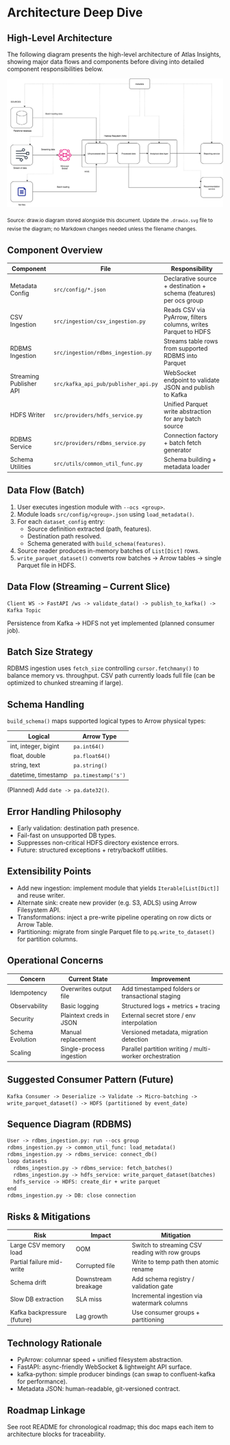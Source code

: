 # Architecture Deep Dive

## High-Level Architecture

The following diagram presents the high-level architecture of Atlas Insights, showing major data flows and components before diving into detailed component responsibilities below.

![Atlas Insights High-Level Architecture](<Atlas Insights-High Level Architecture(in progress).drawio.svg>)

<sub>Source: draw.io diagram stored alongside this document. Update the `.drawio.svg` file to revise the diagram; no Markdown changes needed unless the filename changes.</sub>

## Component Overview

| Component | File | Responsibility |
|-----------|------|----------------|
| Metadata Config | `src/config/*.json` | Declarative source + destination + schema (features) per ocs group |
| CSV Ingestion | `src/ingestion/csv_ingestion.py` | Reads CSV via PyArrow, filters columns, writes Parquet to HDFS |
| RDBMS Ingestion | `src/ingestion/rdbms_ingestion.py` | Streams table rows from supported RDBMS into Parquet |
| Streaming Publisher API | `src/kafka_api_pub/publisher_api.py` | WebSocket endpoint to validate JSON and publish to Kafka |
| HDFS Writer | `src/providers/hdfs_service.py` | Unified Parquet write abstraction for any batch source |
| RDBMS Service | `src/providers/rdbms_service.py` | Connection factory + batch fetch generator |
| Schema Utilities | `src/utils/common_util_func.py` | Schema building + metadata loader |

## Data Flow (Batch)

1. User executes ingestion module with `--ocs <group>`.
2. Module loads `src/config/<group>.json` using `load_metadata()`.
3. For each `dataset_config` entry:
   * Source definition extracted (path, features).
   * Destination path resolved.
   * Schema generated with `build_schema(features)`.
4. Source reader produces in-memory batches of `List[Dict]` rows.
5. `write_parquet_dataset()` converts row batches → Arrow tables → single Parquet file in HDFS.

## Data Flow (Streaming – Current Slice)

```
Client WS -> FastAPI /ws -> validate_data() -> publish_to_kafka() -> Kafka Topic
```

Persistence from Kafka → HDFS not yet implemented (planned consumer job).

## Batch Size Strategy

RDBMS ingestion uses `fetch_size` controlling `cursor.fetchmany()` to balance memory vs. throughput. CSV path currently loads full file (can be optimized to chunked streaming if large). 

## Schema Handling

`build_schema()` maps supported logical types to Arrow physical types:

| Logical | Arrow Type |
|---------|------------|
| int, integer, bigint | `pa.int64()` |
| float, double | `pa.float64()` |
| string, text | `pa.string()` |
| datetime, timestamp | `pa.timestamp('s')` |

(Planned) Add `date -> pa.date32()`.

## Error Handling Philosophy

* Early validation: destination path presence.
* Fail-fast on unsupported DB types.
* Suppresses non-critical HDFS directory existence errors.
* Future: structured exceptions + retry/backoff utilities.

## Extensibility Points

* Add new ingestion: implement module that yields `Iterable[List[Dict]]` and reuse writer.
* Alternate sink: create new provider (e.g. S3, ADLS) using Arrow Filesystem API.
* Transformations: inject a pre-write pipeline operating on row dicts or Arrow Table.
* Partitioning: migrate from single Parquet file to `pq.write_to_dataset()` for partition columns.

## Operational Concerns

| Concern | Current State | Improvement |
|---------|---------------|------------|
| Idempotency | Overwrites output file | Add timestamped folders or transactional staging |
| Observability | Basic logging | Structured logs + metrics + tracing |
| Security | Plaintext creds in JSON | External secret store / env interpolation |
| Schema Evolution | Manual replacement | Versioned metadata, migration detection |
| Scaling | Single-process ingestion | Parallel partition writing / multi-worker orchestration |

## Suggested Consumer Pattern (Future)

```
Kafka Consumer -> Deserialize -> Validate -> Micro-batching -> write_parquet_dataset() -> HDFS (partitioned by event_date)
```

## Sequence Diagram (RDBMS)

```
User -> rdbms_ingestion.py: run --ocs group
rdbms_ingestion.py -> common_util_func: load_metadata()
rdbms_ingestion.py -> rdbms_service: connect_db()
loop datasets
  rdbms_ingestion.py -> rdbms_service: fetch_batches()
  rdbms_ingestion.py -> hdfs_service: write_parquet_dataset(batches)
  hdfs_service -> HDFS: create_dir + write parquet
end
rdbms_ingestion.py -> DB: close connection
```

## Risks & Mitigations

| Risk | Impact | Mitigation |
|------|--------|-----------|
| Large CSV memory load | OOM | Switch to streaming CSV reading with row groups |
| Partial failure mid-write | Corrupted file | Write to temp path then atomic rename |
| Schema drift | Downstream breakage | Add schema registry / validation gate |
| Slow DB extraction | SLA miss | Incremental ingestion via watermark columns |
| Kafka backpressure (future) | Lag growth | Use consumer groups + partitioning |

## Technology Rationale

* PyArrow: columnar speed + unified filesystem abstraction.
* FastAPI: async-friendly WebSocket & lightweight API surface.
* kafka-python: simple producer bindings (can swap to confluent-kafka for performance).
* Metadata JSON: human-readable, git-versioned contract.

## Roadmap Linkage

See root README for chronological roadmap; this doc maps each item to architecture blocks for traceability.
